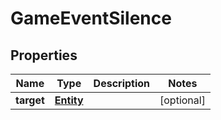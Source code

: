 
# GameEventSilence

## Properties
Name | Type | Description | Notes
------------ | ------------- | ------------- | -------------
**target** | [**Entity**](Entity.md) |  |  [optional]



